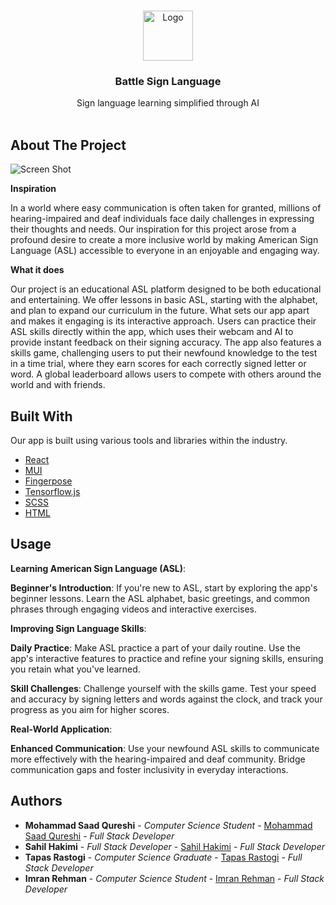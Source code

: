 <br/>
<p align="center">
  <a href="https://github.com/ms-q-14/Battle-Sign-Language">
    <img src="https://i.imgur.com/liIdCKm.png" alt="Logo" width="80" height="80">
  </a>

  <h3 align="center">Battle Sign Language </h3>
  <p align="center">
    Sign language learning simplified through AI
    <br/>
    <br/>
  </p>
  
</p>



## About The Project

![Screen Shot](https://i.imgur.com/MS4OnNz.jpg)

<strong>Inspiration</strong>

In a world where easy communication is often taken for granted, millions of hearing-impaired and deaf individuals face daily challenges in expressing their thoughts and needs. Our inspiration for this project arose from a profound desire to create a more inclusive world by making American Sign Language (ASL) accessible to everyone in an enjoyable and engaging way.

<strong>What it does</strong>

Our project is an educational ASL platform designed to be both educational and entertaining. We offer lessons in basic ASL, starting with the alphabet, and plan to expand our curriculum in the future. What sets our app apart and makes it engaging is its interactive approach. Users can practice their ASL skills directly within the app, which uses their webcam and AI to provide instant feedback on their signing accuracy. The app also features a skills game, challenging users to put their newfound knowledge to the test in a time trial, where they earn scores for each correctly signed letter or word. A global leaderboard allows users to compete with others around the world and with friends.

## Built With

Our app is built using various tools and libraries within the industry.


* [React]()
* [MUI]()
* [Fingerpose]()
* [Tensorflow.js]()
* [SCSS]()
* [HTML]()



## Usage

<strong>Learning American Sign Language (ASL)</strong>:

<strong>Beginner's Introduction</strong>: If you're new to ASL, start by exploring the app's beginner lessons. Learn the ASL alphabet, basic greetings, and common phrases through engaging videos and interactive exercises.

<strong>Improving Sign Language Skills</strong>:

<strong>Daily Practice</strong>: Make ASL practice a part of your daily routine. Use the app's interactive features to practice and refine your signing skills, ensuring you retain what you've learned.

<strong>Skill Challenges</strong>: Challenge yourself with the skills game. Test your speed and accuracy by signing letters and words against the clock, and track your progress as you aim for higher scores.

<strong>Real-World Application</strong>:

<strong>Enhanced Communication</strong>: Use your newfound ASL skills to communicate more effectively with the hearing-impaired and deaf community. Bridge communication gaps and foster inclusivity in everyday interactions.



## Authors

* **Mohammad Saad Qureshi** - *Computer Science Student* - [Mohammad Saad Qureshi](https://github.com/ms-q-14) - *Full Stack Developer*
* **Sahil Hakimi** - *Full Stack Developer* - [Sahil Hakimi](https://github.com/SahilHakimiUofT) - *Full Stack Developer*
* **Tapas Rastogi** - *Computer Science Graduate* - [Tapas Rastogi](https://github.com/tapasrastogi2411) - *Full Stack Developer*
* **Imran Rehman** - *Computer Science Student* - [Imran Rehman](https://github.com/imranrehman-it) - *Full Stack Developer*
